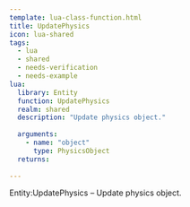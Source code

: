 ```yaml
---
template: lua-class-function.html
title: UpdatePhysics
icon: lua-shared
tags:
  - lua
  - shared
  - needs-verification
  - needs-example
lua:
  library: Entity
  function: UpdatePhysics
  realm: shared
  description: "Update physics object."
  
  arguments:
    - name: "object"
      type: PhysicsObject
  returns:
    
---
```


<div class="lua__search__keywords">
Entity:UpdatePhysics &#x2013; Update physics object.
</div>
